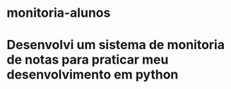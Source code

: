 # monitoria-alunos
# Desenvolvi um sistema de monitoria de notas para praticar meu desenvolvimento em python